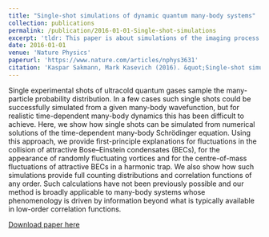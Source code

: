 ```yaml
---
title: "Single-shot simulations of dynamic quantum many-body systems"
collection: publications
permalink: /publication/2016-01-01-Single-shot-simulations
excerpt: 'tldr: This paper is about simulations of the imaging process of single experimental realizations of ultracold quantum many-body systems.'
date: 2016-01-01
venue: 'Nature Physics'
paperurl: 'https://www.nature.com/articles/nphys3631'
citation: 'Kaspar Sakmann, Mark Kasevich (2016). &quot;Single-shot simulations of dynamic quantum many-body systems &quot; <i>Nature Physics</i> 12, 451, Jan 2016.'
---
```

Single experimental shots of ultracold quantum gases sample the many-particle probability distribution. In a few cases such single shots could be successfully simulated from a given many-body wavefunction, but for realistic time-dependent many-body dynamics this has been difficult to achieve. Here, we show how single shots can be simulated from numerical solutions of the time-dependent many-body Schrödinger equation. Using this approach, we provide first-principle explanations for fluctuations in the collision of attractive Bose–Einstein condensates (BECs), for the appearance of randomly fluctuating vortices and for the centre-of-mass fluctuations of attractive BECs in a harmonic trap. We also show how such simulations provide full counting distributions and correlation functions of any order. Such calculations have not been previously possible and our method is broadly applicable to many-body systems whose phenomenology is driven by information beyond what is typically available in low-order correlation functions.


[Download paper here](http://ksakmann.github.io/files/Sakmann_et_al-2016-Nature_Physics.pdf)

